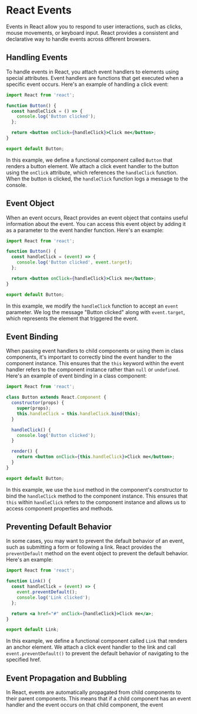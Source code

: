 # React Events

Events in React allow you to respond to user interactions, such as clicks, mouse movements, or keyboard input. React provides a consistent and declarative way to handle events across different browsers.

## Handling Events

To handle events in React, you attach event handlers to elements using special attributes. Event handlers are functions that get executed when a specific event occurs. Here's an example of handling a click event:

```jsx
import React from 'react';

function Button() {
  const handleClick = () => {
    console.log('Button clicked');
  };

  return <button onClick={handleClick}>Click me</button>;
}

export default Button;
```

In this example, we define a functional component called `Button` that renders a button element. We attach a click event handler to the button using the `onClick` attribute, which references the `handleClick` function. When the button is clicked, the `handleClick` function logs a message to the console.

## Event Object

When an event occurs, React provides an event object that contains useful information about the event. You can access this event object by adding it as a parameter to the event handler function. Here's an example:

```jsx
import React from 'react';

function Button() {
  const handleClick = (event) => {
    console.log('Button clicked', event.target);
  };

  return <button onClick={handleClick}>Click me</button>;
}

export default Button;
```

In this example, we modify the `handleClick` function to accept an `event` parameter. We log the message "Button clicked" along with `event.target`, which represents the element that triggered the event.

## Event Binding

When passing event handlers to child components or using them in class components, it's important to correctly bind the event handler to the component instance. This ensures that the `this` keyword within the event handler refers to the component instance rather than `null` or `undefined`. Here's an example of event binding in a class component:

```jsx
import React from 'react';

class Button extends React.Component {
  constructor(props) {
    super(props);
    this.handleClick = this.handleClick.bind(this);
  }

  handleClick() {
    console.log('Button clicked');
  }

  render() {
    return <button onClick={this.handleClick}>Click me</button>;
  }
}

export default Button;
```

In this example, we use the `bind` method in the component's constructor to bind the `handleClick` method to the component instance. This ensures that `this` within `handleClick` refers to the component instance and allows us to access component properties and methods.

## Preventing Default Behavior

In some cases, you may want to prevent the default behavior of an event, such as submitting a form or following a link. React provides the `preventDefault` method on the event object to prevent the default behavior. Here's an example:

```jsx
import React from 'react';

function Link() {
  const handleClick = (event) => {
    event.preventDefault();
    console.log('Link clicked');
  };

  return <a href="#" onClick={handleClick}>Click me</a>;
}

export default Link;
```

In this example, we define a functional component called `Link` that renders an anchor element. We attach a click event handler to the link and call `event.preventDefault()` to prevent the default behavior of navigating to the specified href.

## Event Propagation and Bubbling

In React, events are automatically propagated from child components to their parent components. This means that if a child component has an event handler and the event occurs on that child component, the event

